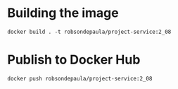 # Building the image
```
docker build . -t robsondepaula/project-service:2_08
```
# Publish to Docker Hub
```
docker push robsondepaula/project-service:2_08
```
